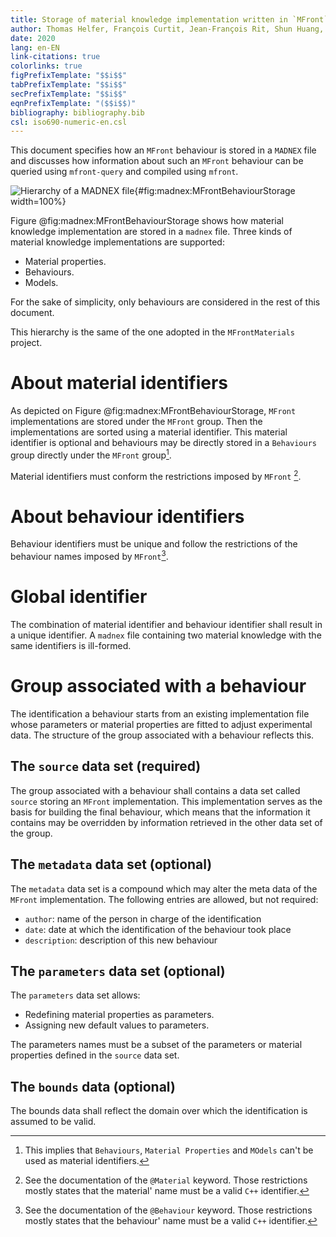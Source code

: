 ```yaml
---
title: Storage of material knowledge implementation written in `MFront` in `MADNEX` files and usage
author: Thomas Helfer, François Curtit, Jean-François Rit, Shun Huang, Charles Toulemonde
date: 2020
lang: en-EN
link-citations: true
colorlinks: true
figPrefixTemplate: "$$i$$"
tabPrefixTemplate: "$$i$$"
secPrefixTemplate: "$$i$$"
eqnPrefixTemplate: "($$i$$)"
bibliography: bibliography.bib
csl: iso690-numeric-en.csl
---
```


<!--
pandoc -f markdow+tex_math_single_backslash -F pandoc-crossref mfront-behaviours-storage.md -o mfront-behaviours-storage.md
-->

This document specifies how an `MFront` behaviour is stored in a
`MADNEX` file and discusses how information about such an `MFront`
behaviour can be queried using `mfront-query` and compiled using
`mfront`.

![Hierarchy of a `MADNEX` file](img/MFrontBehaviourStorage.svg "Hierarchy of a `MADNEX` file"){#fig:madnex:MFrontBehaviourStorage width=100%}

Figure @fig:madnex:MFrontBehaviourStorage shows how material knowledge
implementation are stored in a `madnex` file. Three kinds of material
knowledge implementations are supported:

- Material properties.
- Behaviours.
- Models.

For the sake of simplicity, only behaviours are considered in the rest
of this document.

This hierarchy is the same of the one adopted in the `MFrontMaterials`
project.

# About material identifiers

As depicted on Figure @fig:madnex:MFrontBehaviourStorage, `MFront`
implementations are stored under the `MFront` group. Then the
implementations are sorted using a material identifier. This material
identifier is optional and behaviours may be directly stored in a
`Behaviours` group directly under the `MFront` group[^1].

Material identifiers must conform the restrictions imposed by `MFront`
[^2].

[^1]: This implies that `Behaviours`, `Material Properties` and `MOdels`
  can't be used as material identifiers.
[^2]: See the documentation of the `@Material` keyword. Those
  restrictions mostly states that the material' name must be a valid
  `C++` identifier.

# About behaviour identifiers

Behaviour identifiers must be unique and follow the restrictions of the
behaviour names imposed by `MFront`[^3].

[^3]: See the documentation of the `@Behaviour` keyword. Those
  restrictions mostly states that the behaviour' name must be a valid
  `C++` identifier.

# Global identifier

The combination of material identifier and behaviour identifier shall
result in a unique identifier. A `madnex` file containing two material
knowledge with the same identifiers is ill-formed.

# Group associated with a behaviour

The identification a behaviour starts from an existing implementation
file whose parameters or material properties are fitted to adjust
experimental data. The structure of the group associated with a
behaviour reflects this.

## The `source` data set (required)

The group associated with a behaviour shall contains a data set called
`source` storing an `MFront` implementation. This implementation serves
as the basis for building the final behaviour, which means that the
information it contains may be overridden by information retrieved in
the other data set of the group.

## The `metadata` data set (optional)

The `metadata` data set is a compound which may alter the meta data of
the `MFront` implementation. The following entries are allowed, but not
required:

- `author`: name of the person in charge of the identification
- `date`: date at which the identification of the behaviour took place
- `description`: description of this new behaviour

## The `parameters` data set (optional)

The `parameters` data set allows:

- Redefining material properties as parameters.
- Assigning new default values to parameters.

The parameters names must be a subset of the parameters or material
properties defined in the `source` data set.

## The `bounds` data  (optional)

The bounds data shall reflect the domain over which the identification
is assumed to be valid.
